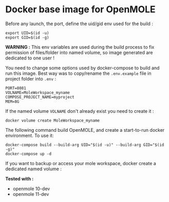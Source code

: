 # Docker base image for OpenMOLE

Before any launch, the port, define the uid/gid env used for the build :

```shell script
export UID=$(id -u)
export GID=$(id -g)
```

**WARNING :** This env variables are used during the build process to fix permission of files/folder into named volume, so image generated are dedicated to one user !  

You need to change some options used by docker-compose to build and run this image. Best way was to copy/rename the `.env.example` file in project folder into `.env` : 

```
PORT=8081
VOLNAME=MoleWorkspace_myname
COMPOSE_PROJECT_NAME=myproject
MEM=8G
```

If the named volume `VOLNAME`  don't already exist you need to create it : 

```
docker volume create MoleWorkspace_myname
```

The following command build OpenMOLE, and create a start-to-run docker environment. To use it:

```shell script
docker-compose build --build-arg UID="$(id -u)" --build-arg GID="$(id -g)"
docker-compose up -d
```

If you want to backup or access your mole workspace, docker create a dedicated named volume : 

**Tested with :**
- openmole 10-dev
- openmole 11-dev

